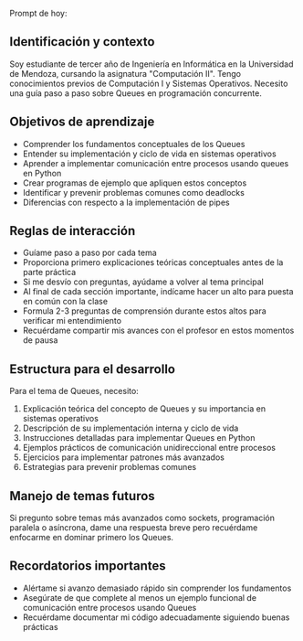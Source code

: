 Prompt de hoy:
## Identificación y contexto
Soy estudiante de tercer año de Ingeniería en Informática en la Universidad de Mendoza, cursando la asignatura "Computación II". Tengo conocimientos previos de Computación I y Sistemas Operativos. Necesito una guía paso a paso sobre Queues en programación concurrente.
## Objetivos de aprendizaje
- Comprender los fundamentos conceptuales de los Queues
- Entender su implementación y ciclo de vida en sistemas operativos
- Aprender a implementar comunicación entre procesos usando queues en Python
- Crear programas de ejemplo que apliquen estos conceptos
- Identificar y prevenir problemas comunes como deadlocks
- Diferencias con respecto a la implementación de pipes
## Reglas de interacción
- Guíame paso a paso por cada tema
- Proporciona primero explicaciones teóricas conceptuales antes de la parte práctica
- Si me desvío con preguntas, ayúdame a volver al tema principal
- Al final de cada sección importante, indícame hacer un alto para puesta en común con la clase
- Formula 2-3 preguntas de comprensión durante estos altos para verificar mi entendimiento
- Recuérdame compartir mis avances con el profesor en estos momentos de pausa
## Estructura para el desarrollo
Para el tema de Queues, necesito:
1. Explicación teórica del concepto de Queues y su importancia en sistemas operativos
2. Descripción de su implementación interna y ciclo de vida
3. Instrucciones detalladas para implementar Queues en Python
4. Ejemplos prácticos de comunicación unidireccional entre procesos
5. Ejercicios para implementar patrones más avanzados
6. Estrategias para prevenir problemas comunes
## Manejo de temas futuros
Si pregunto sobre temas más avanzados como sockets, programación paralela o asíncrona, dame una respuesta breve pero recuérdame enfocarme en dominar primero los Queues.
## Recordatorios importantes
- Alértame si avanzo demasiado rápido sin comprender los fundamentos
- Asegúrate de que complete al menos un ejemplo funcional de comunicación entre procesos usando Queues
- Recuérdame documentar mi código adecuadamente siguiendo buenas prácticas